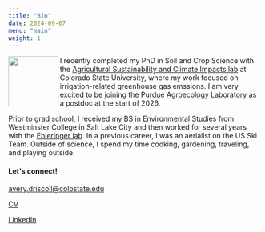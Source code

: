 ```yaml
---
title: "Bio"
date: 2024-09-07
menu: "main"
weight: 1
---
```


<img align="left" width="100" src="/img/headshot.png" />

I recently completed my PhD in Soil and Crop Science with the [Agricultural Sustainability and Climate Impacts lab](https://ascilab.colostate.edu/) at Colorado State University, where my work focused on irrigation-related greenhouse gas emssions. I am very excited to be joining the [Purdue Agroecology Laboratory](https://ag.purdue.edu/department/agry/lab-sites/pal/index.html) as a postdoc at the start of 2026. 

Prior to grad school, I received my BS in Environmental Studies from Westminster College in Salt Lake City and then worked for several years with the [Ehleringer lab](https://www.ehleringer.net/). In a previous career, I was an aerialist on the US Ski Team. Outside of science, I spend my time cooking, gardening, traveling, and playing outside.

#### Let's connect! 

avery.driscoll@colostate.edu


[CV](/files/DriscollCV_aug2025.pdf)


[LinkedIn](https://www.linkedin.com/in/avery-driscoll-978624218/)



